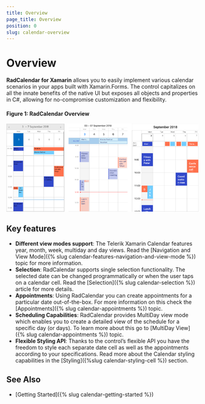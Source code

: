 ```yaml
---
title: Overview
page_title: Overview
position: 0
slug: calendar-overview
---
```


# Overview #

**RadCalendar for Xamarin** allows you to easily implement various calendar scenarios in your apps built with Xamarin.Forms. The control capitalizes on all the innate benefits of the native UI but exposes all objects and properties in C#, allowing for no-compromise customization and flexibility.

#### Figure 1: RadCalendar Overview

![Calendar Overview](images/calendar-overview.png "Calendar Overview")

## Key features ##

* **Different view modes support**: The Telerik Xamarin Calendar features year, month, week, multiday and day views. Read the [Navigation and View Mode]({% slug calendar-features-navigation-and-view-mode %}) topic for more information.
* **Selection**: RadCalendar supports single selection functionality. The selected date can be changed programmatically or when the user taps on a calendar cell. Read the [Selection]({% slug calendar-selection %}) article for more details.
* **Appointments**: Using RadCalendar you can create appointments for a particular date out-of-the-box. For more information on this check the [Appointments]({% slug calendar-appointments %}) topic.
* **Scheduling Capabilities**: RadCalendar provides MultiDay view mode which enables you to create a detailed view of the schedule for a specific day (or days).  To learn more about this go to [MultiDay View]({% slug calendar-appointments %}) topic.
* **Flexible Styling API**: Thanks to the control’s flexible API you have the freedom to style each separate date cell as well as the appointments according to your specifications. Read more about the Calendar styling capabilities in the [Styling]({%slug calendar-styling-cell %}) section.

## See Also

- [Getting Started]({% slug calendar-getting-started %})